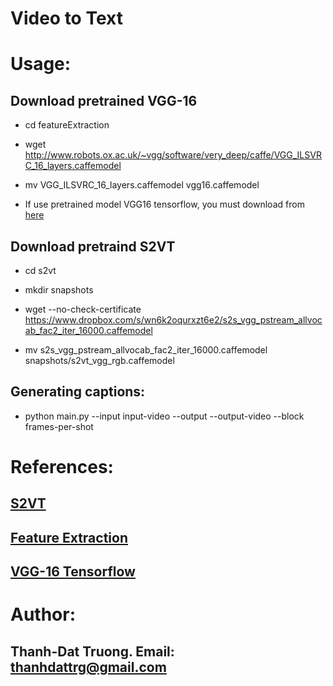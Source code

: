 # Video to Text

# Usage:

## Download pretrained VGG-16

+ cd featureExtraction

+ wget http://www.robots.ox.ac.uk/~vgg/software/very_deep/caffe/VGG_ILSVRC_16_layers.caffemodel

+ mv VGG_ILSVRC_16_layers.caffemodel vgg16.caffemodel

+ If use pretrained model VGG16 tensorflow, you must download from [here](https://www.cs.toronto.edu/~frossard/post/vgg16/) 

## Download pretraind S2VT

+ cd s2vt

+ mkdir snapshots

+ wget --no-check-certificate https://www.dropbox.com/s/wn6k2oqurxzt6e2/s2s_vgg_pstream_allvocab_fac2_iter_16000.caffemodel

+ mv s2s_vgg_pstream_allvocab_fac2_iter_16000.caffemodel snapshots/s2vt_vgg_rgb.caffemodel

## Generating captions:

+ python main.py --input input-video --output --output-video --block frames-per-shot

# References:

## [S2VT](https://gist.github.com/vsubhashini/38d087e140854fee4b14)

## [Feature Extraction](https://github.com/colingogo/caffe-pretrained-feature-extraction)

## [VGG-16 Tensorflow](https://www.cs.toronto.edu/~frossard/post/vgg16/)

# Author:

## Thanh-Dat Truong. Email: thanhdattrg@gmail.com
